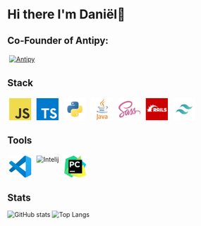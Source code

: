 # Hi there I'm Daniël👋

## Co-Founder of Antipy:

<p>
 <a href="https://antipy.com" target="_blank">
  <img src="https://d33wubrfki0l68.cloudfront.net/1271d724b23f43f54c6f4f7de7fcd4427d57e368/4e05e/images/logo.png" alt="Antipy" height="50" style="vertical-align:top; margin:4px"></img>
  </a>
</p>

## Stack

<p>


<img src="https://raw.githubusercontent.com/github/explore/80688e429a7d4ef2fca1e82350fe8e3517d3494d/topics/javascript/javascript.png" alt="Javascript" height="50" style="vertical-align:top; margin:4px">
 <img src="https://raw.githubusercontent.com/github/explore/80688e429a7d4ef2fca1e82350fe8e3517d3494d/topics/typescript/typescript.png" alt="Typescript" height="50" style="vertical-align:top; margin:4px">
<img src="https://raw.githubusercontent.com/github/explore/80688e429a7d4ef2fca1e82350fe8e3517d3494d/topics/python/python.png" alt="Python" height="50" style="vertical-align:top; margin:4px">
<img src="https://raw.githubusercontent.com/github/explore/80688e429a7d4ef2fca1e82350fe8e3517d3494d/topics/java/java.png" alt="Java" height="50" style="vertical-align:top; margin:4px">
<img src="https://raw.githubusercontent.com/github/explore/80688e429a7d4ef2fca1e82350fe8e3517d3494d/topics/sass/sass.png" alt="Sass" height="50" style="vertical-align:top; margin:4px">
<img src="https://raw.githubusercontent.com/github/explore/80688e429a7d4ef2fca1e82350fe8e3517d3494d/topics/rails/rails.png" alt="Rails" height="50" style="vertical-align:top; margin:4px">
<img src="https://raw.githubusercontent.com/github/explore/882462b8ecc337fd9c9b2572bc463a1cbc88fb6a/topics/tailwind/tailwind.png" alt="tailwind" height="50" style="vertical-align:top; margin:4px">

 
 
</p>

## Tools

<p ><img src="https://raw.githubusercontent.com/github/explore/80688e429a7d4ef2fca1e82350fe8e3517d3494d/topics/visual-studio-code/visual-studio-code.png" alt="VS Code" height="50" style="vertical-align:top; margin:4px">
<img src="https://hdlicense.com/wp-content/uploads/2019/11/IntelliJ-IDEA-crack-300x300.png" alt="Intelij" height="50" style="vertical-align:top; margin:4px">
<img src="https://raw.githubusercontent.com/github/explore/d8574c7bce27faa27fb879bca56dfe351ee66efd/topics/pycharm/pycharm.png" alt="Pycharm" height="50" style="vertical-align:top; margin:4px"></p>


## Stats
![GitHub stats](https://github-readme-stats.vercel.app/api?username=Daniel-Lizarazo-Fuentes&show_icons=true&theme=github_dark&count_private=true)
![Top Langs](https://github-readme-stats.vercel.app/api/top-langs/?username=Daniel-Lizarazo-Fuentes&theme=github_dark&layout=compact&count_private=true&langs_count=10)
